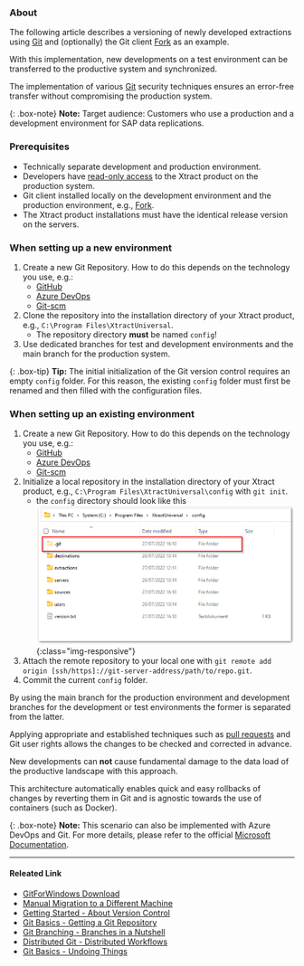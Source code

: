 
### About

The following article describes a versioning of newly developed extractions using [Git](https://gitforwindows.org/) and (optionally) the Git client [Fork](https://fork.dev) as an example.

With this implementation, new developments on a test environment can be transferred to the productive system and synchronized.

The implementation of various [Git](https://gitforwindows.org/) security techniques ensures an error-free transfer without compromising the production system.

{: .box-note}
**Note:** Target audience: Customers who use a production and a development environment for SAP data replications.

### Prerequisites

- Technically separate development and production environment.
- Developers have [read-only access](https://help.theobald-software.com/en/xtract-universal/security/access-management) to the Xtract product on the production system.
- Git client installed locally on the development environment and the production environment, e.g., [Fork](https://fork.dev).
- The Xtract product installations must have the identical release version on the servers.

### When setting up a new environment

1. Create a new Git Repository. How to do this depends on the technology you use, e.g.:
   - [GitHub](https://docs.github.com/en/get-started/quickstart/create-a-repo)
   - [Azure DevOps](https://docs.microsoft.com/en-us/azure/devops/repos/git/create-new-repo?view=azure-devops)
   - [Git-scm](https://git-scm.com/book/en/v2/Git-on-the-Server-Setting-Up-the-Server)
2. Clone the repository into the installation directory of your Xtract product, e.g., `C:\Program Files\XtractUniversal`.
   - The repository directory **must** be named `config`!
3. Use dedicated branches for test and development environments and the main branch for the production system.
  
{: .box-tip} 
**Tip:** The initial initialization of the Git version control requires an empty `config` folder. For this reason, the existing `config` folder must first be renamed and then filled with the configuration files.

### When setting up an existing environment

1. Create a new Git Repository. How to do this depends on the technology you use, e.g.:
   - [GitHub](https://docs.github.com/en/get-started/quickstart/create-a-repo)
   - [Azure DevOps](https://docs.microsoft.com/en-us/azure/devops/repos/git/create-new-repo?view=azure-devops)
   - [Git-scm](https://git-scm.com/book/en/v2/Git-on-the-Server-Setting-Up-the-Server)
2. Initialize a local repository in the installation directory of your Xtract product, e.g., `C:\Program Files\XtractUniversal\config` with `git init`.
   - the `config` directory should look like this
   ![.git Folder-Repository](/img/contents/git_Folder.png){:class="img-responsive"}
3. Attach the remote repository to your local one with `git remote add origin [ssh/https]://git-server-address/path/to/repo.git`.
4. Commit the current `config` folder.

By using the main branch for the production environment and development branches for the development or test environments the former is separated from the latter.

Applying appropriate and established techniques such as [pull requests](https://www.git-scm.com/docs/git-request-pull) and Git user rights allows the changes to be checked and corrected in advance.

New developments can **not** cause fundamental damage to the data load of the productive landscape with this approach.

This architecture automatically enables quick and easy rollbacks of changes by reverting them in Git and is agnostic towards the use of containers (such as Docker).

{: .box-note}
**Note:** This scenario can also be implemented with Azure DevOps and Git. For more details, please refer to the official [Microsoft Documentation](https://docs.microsoft.com/en-us/azure/devops/repos/?view=azure-devops).

****

#### Releated Link

- [GitForWindows Download](https://gitforwindows.org/)
- [Manual Migration to a Different Machine](https://help.theobald-software.com/en/xtract-universal/introduction/backup-and-migration#migration-to-a-different-machine)
- [Getting Started - About Version Control](https://git-scm.com/book/en/v2/Getting-Started-About-Version-Control)
- [Git Basics - Getting a Git Repository](https://git-scm.com/book/en/v2/Git-Basics-Getting-a-Git-Repository)
- [Git Branching - Branches in a Nutshell](https://git-scm.com/book/en/v2/Git-Branching-Branches-in-a-Nutshell)
- [Distributed Git - Distributed Workflows](https://git-scm.com/book/en/v2/Distributed-Git-Distributed-Workflows)
- [Git Basics - Undoing Things](https://git-scm.com/book/en/v2/Git-Basics-Undoing-Things)

